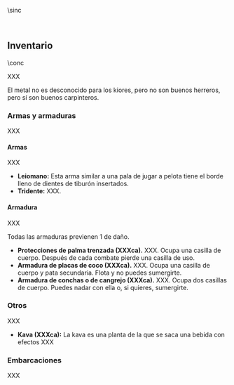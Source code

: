 \sinc

&nbsp;

## Inventario

\conc

XXX

El metal no es desconocido para los kiores, pero no son buenos herreros, pero sí son buenos carpinteros.

### Armas y armaduras

XXX

#### Armas

XXX

* **Leiomano:** Esta arma similar a una pala de jugar a pelota tiene el borde lleno de dientes de tiburón insertados.
* **Tridente:** XXX.

#### Armadura

XXX

Todas las armaduras previenen 1 de daño.

* **Protecciones de palma trenzada (XXXca).** XXX. Ocupa una casilla de cuerpo. Después de cada combate pierde una casilla de uso.
* **Armadura de placas de coco (XXXca).** XXX. Ocupa una casilla de cuerpo y pata secundaria. Flota y no puedes sumergirte.
* **Armadura de conchas o de cangrejo (XXXca).** XXX. Ocupa dos casillas de cuerpo. Puedes nadar con ella o, si quieres, sumergirte.

### Otros

XXX

* **Kava (XXXca):** La kava es una planta de la que se saca una bebida con efectos XXX

### Embarcaciones

XXX